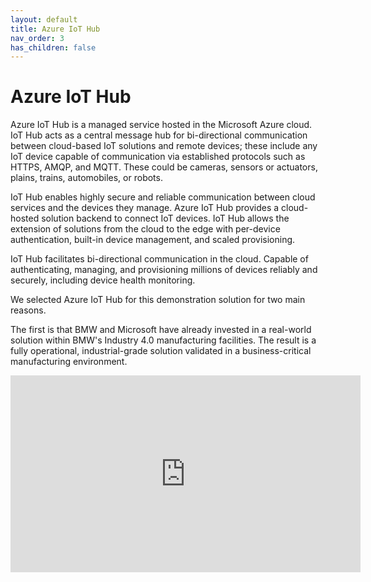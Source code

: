 ```yaml
---
layout: default
title: Azure IoT Hub
nav_order: 3
has_children: false
---
```


# Azure IoT Hub

Azure IoT Hub is a managed service hosted in the Microsoft Azure cloud. IoT Hub acts as a central message hub for bi-directional communication between cloud-based IoT solutions and remote devices; these include any IoT device capable of communication via established protocols such as HTTPS, AMQP, and MQTT. These could be cameras, sensors or actuators, plains, trains, automobiles, or robots.

IoT Hub enables highly secure and reliable communication between cloud services and the devices they manage. Azure IoT Hub provides a cloud-hosted solution backend to connect IoT devices. IoT Hub allows the extension of solutions from the cloud to the edge with per-device authentication, built-in device management, and scaled provisioning.

IoT Hub facilitates bi-directional communication in the cloud. Capable of authenticating, managing, and provisioning millions of devices reliably and securely, including device health monitoring.

We selected Azure IoT Hub for this demonstration solution for two main reasons.

The first is that BMW and Microsoft have already invested in a real-world solution within BMW's Industry 4.0 manufacturing facilities. The result is a fully operational, industrial-grade solution validated in a business-critical manufacturing environment.

<iframe width="560" height="315" src="https://www.youtube.com/embed/M1SrZOc4-Wo" title="YouTube video player" frameborder="0" allow="accelerometer; autoplay; clipboard-write; encrypted-media; gyroscope; picture-in-picture" allowfullscreen></iframe>
